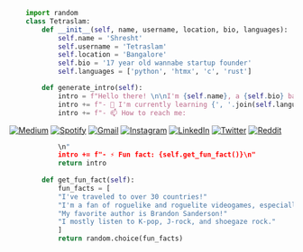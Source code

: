 ```python
    import random
    class Tetraslam:
        def __init__(self, name, username, location, bio, languages):
            self.name = 'Shresht'
            self.username = 'Tetraslam'
            self.location = 'Bangalore'
            self.bio = '17 year old wannabe startup founder'
            self.languages = ['python', 'htmx', 'c', 'rust']

        def generate_intro(self):
            intro = f"Hello there! \n\nI'm {self.name}, a {self.bio} based in {self.location}.\n\n"
            intro += f"- 🌱 I'm currently learning {', '.join(self.languages)}\n"
            intro += f"- 📫 How to reach me:
```
[![Medium](https://img.shields.io/badge/Medium&nbsp;Blog-12100E?style=for-the-badge&logo=medium&logoColor=white)](https://medium.com/@Tetraslam) [![Spotify](https://img.shields.io/badge/My&nbsp;Playlist-Spotify-1ED760?style=for-the-badge&logo=spotify&logoColor=white)](https://open.spotify.com/playlist/63yXZkbWd3SydPVQcaECZN?si=42105eaec8eb4639) [![Gmail](https://img.shields.io/badge/Write&nbsp;To&nbsp;Me&nbsp;On&nbsp;Gmail-D14836?style=for-the-badge&logo=gmail&logoColor=white)](mailto:bhowmickshresht@gmail.com) [![Instagram](https://img.shields.io/badge/Instagram-%23E4405F.svg?style=for-the-badge&logo=Instagram&logoColor=white)](https://instagram.com/skynovurm) [![LinkedIn](https://img.shields.io/badge/linkedin-%230077B5.svg?style=for-the-badge&logo=linkedin&logoColor=white)](https://linkedin.com/in/shreshtbhowmick) [![Twitter](https://img.shields.io/badge/Twitter-%231DA1F2.svg?style=for-the-badge&logo=Twitter&logoColor=white)](https://twitter.com/@Tetraslam) [![Reddit](https://img.shields.io/badge/Reddit-%23FF4500.svg?style=for-the-badge&logo=Reddit&logoColor=white)](https://reddit.com/u/TheWhiteRyder)
```python          
            \n"
            intro += f"- ⚡ Fun fact: {self.get_fun_fact()}\n"
            return intro
    
        def get_fun_fact(self):
            fun_facts = [
            "I've traveled to over 30 countries!"
            "I'm a fan of roguelike and roguelite videogames, especially Dead Cells and Hades."
            "My favorite author is Brandon Sanderson!"
            "I mostly listen to K-pop, J-rock, and shoegaze rock."
            ]
            return random.choice(fun_facts)

```

